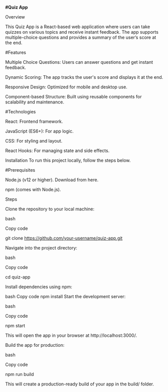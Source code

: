 **#Quiz App**

Overview

This Quiz App is a React-based web application where users can take quizzes on various topics and receive instant feedback. The app supports multiple-choice questions and provides a summary of the user’s score at the end.

#Features

Multiple Choice Questions: Users can answer questions and get instant feedback.

Dynamic Scoring: The app tracks the user's score and displays it at the end.

Responsive Design: Optimized for mobile and desktop use.

Component-based Structure: Built using reusable components for scalability and maintenance.

#Technologies

React: Frontend framework.

JavaScript (ES6+): For app logic.

CSS: For styling and layout.

React Hooks: For managing state and side effects.

Installation
To run this project locally, follow the steps below.

#Prerequisites

Node.js (v12 or higher). Download from here.

npm (comes with Node.js).

Steps

Clone the repository to your local machine:

bash

Copy code

git clone https://github.com/your-username/quiz-app.git

Navigate into the project directory:

bash

Copy code

cd quiz-app

Install dependencies using npm:

bash
Copy code
npm install
Start the development server:

bash

Copy code

npm start

This will open the app in your browser at http://localhost:3000/.

Build the app for production:

bash

Copy code

npm run build

This will create a production-ready build of your app in the build/ folder.
